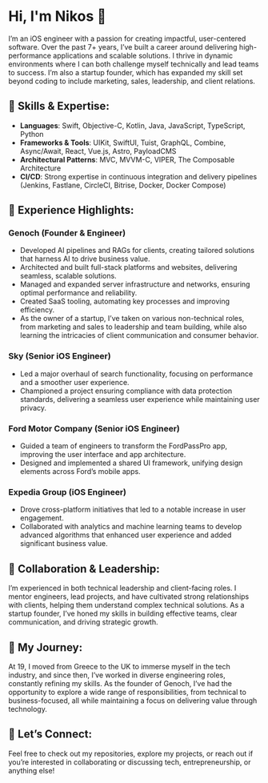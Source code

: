 # Hi, I'm Nikos 👋

I’m an iOS engineer with a passion for creating impactful, user-centered software. Over the past 7+ years, I’ve built a career around delivering high-performance applications and scalable solutions. I thrive in dynamic environments where I can both challenge myself technically and lead teams to success. I’m also a startup founder, which has expanded my skill set beyond coding to include marketing, sales, leadership, and client relations.

## 🔧 Skills & Expertise:
- **Languages**: Swift, Objective-C, Kotlin, Java, JavaScript, TypeScript, Python
- **Frameworks & Tools**: UIKit, SwiftUI, Tuist, GraphQL, Combine, Async/Await, React, Vue.js, Astro, PayloadCMS
- **Architectural Patterns**: MVC, MVVM-C, VIPER, The Composable Architecture
- **CI/CD**: Strong expertise in continuous integration and delivery pipelines (Jenkins, Fastlane, CircleCI, Bitrise, Docker, Docker Compose)

## 🚀 Experience Highlights:
### Genoch (Founder & Engineer)
- Developed AI pipelines and RAGs for clients, creating tailored solutions that harness AI to drive business value.
- Architected and built full-stack platforms and websites, delivering seamless, scalable solutions.
- Managed and expanded server infrastructure and networks, ensuring optimal performance and reliability.
- Created SaaS tooling, automating key processes and improving efficiency.
- As the owner of a startup, I’ve taken on various non-technical roles, from marketing and sales to leadership and team building, while also learning the intricacies of client communication and consumer behavior.

### Sky (Senior iOS Engineer)
- Led a major overhaul of search functionality, focusing on performance and a smoother user experience.
- Championed a project ensuring compliance with data protection standards, delivering a seamless user experience while maintaining user privacy.

### Ford Motor Company (Senior iOS Engineer)
- Guided a team of engineers to transform the FordPassPro app, improving the user interface and app architecture.
- Designed and implemented a shared UI framework, unifying design elements across Ford’s mobile apps.

### Expedia Group (iOS Engineer)
- Drove cross-platform initiatives that led to a notable increase in user engagement.
- Collaborated with analytics and machine learning teams to develop advanced algorithms that enhanced user experience and added significant business value.

## 🔄 Collaboration & Leadership:
I’m experienced in both technical leadership and client-facing roles. I mentor engineers, lead projects, and have cultivated strong relationships with clients, helping them understand complex technical solutions. As a startup founder, I’ve honed my skills in building effective teams, clear communication, and driving strategic growth.

## 🌱 My Journey:
At 19, I moved from Greece to the UK to immerse myself in the tech industry, and since then, I’ve worked in diverse engineering roles, constantly refining my skills. As the founder of Genoch, I’ve had the opportunity to explore a wide range of responsibilities, from technical to business-focused, all while maintaining a focus on delivering value through technology.

## 🔗 Let’s Connect:
Feel free to check out my repositories, explore my projects, or reach out if you’re interested in collaborating or discussing tech, entrepreneurship, or anything else!
